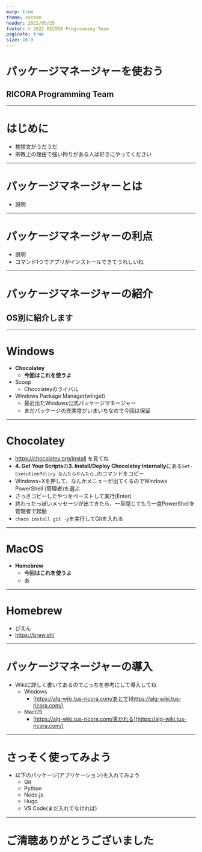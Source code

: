 ```yaml
---
marp: true
theme: custom
header: 2022/05/25
footer: © 2022 RICORA Programming Team
paginate: true
size: 16:9
---
```


<!--_class: top-->

# パッケージマネージャーを使おう
## RICORA Programming Team

---

<!--_class: normal-->

# はじめに

- 挨拶文がうだうだ
- 宗教上の理由で強い拘りがある人は好きにやってください

---

<!--_class: normal-->

# パッケージマネージャーとは

- 説明

---

<!--_class: normal-->

# パッケージマネージャーの利点

- 説明
- コマンド1つでアプリがインストールできてうれしいね

---

<!--_class: top-->

# パッケージマネージャーの紹介
## OS別に紹介します

---

<!--_class: normal-->

# Windows
- **Chocolatey**
  - **今回はこれを使うよ**
- Scoop
  - Chocolateyのライバル
- Windows Package Manager(winget)
  - 最近出たWindows公式パッケージマネージャー
  - まだパッケージの充実度がいまいちなので今回は保留

---
<!--_class: normal-->

# Chocolatey

- https://chocolatey.org/install を見てね
- **4. Get Your Scripts**の**3. Install/Deploy Chocolatey internally**にある`Set-ExecutionPolicy なんたらかんたら…`のコマンドをコピー
- Windows+Xを押して、なんかメニューが出てくるのでWindows PowerShell (管理者)を選ぶ
- さっきコピーしたやつをペーストして実行(Enter)
- 終わったっぽいメッセージが出てきたら、一旦閉じてもう一度PowerShellを管理者で起動
- `choco install git -y`を実行してGitを入れる

---
<!--_class: normal-->

# MacOS

- **Homebrew**
  - **今回はこれを使うよ**
  - あ

---
<!--_class: normal-->

# Homebrew

- ぴえん
- https://brew.sh/

---

<!--_class: normal-->

# パッケージマネージャーの導入
- Wikiに詳しく書いてあるのでこっちを参考にして導入してね
  - Windows
    - [https://alg-wiki.tus-ricora.com/あとで](https://alg-wiki.tus-ricora.com/)
  - MacOS
    - [https://alg-wiki.tus-ricora.com/書かれる](https://alg-wiki.tus-ricora.com/)

---

<!--_class: normal-->

# さっそく使ってみよう
- 以下のパッケージ(アプリケーション)を入れてみよう
  - Git
  - Python
  - Node.js
  - Hugo
  - VS Code(まだ入れてなければ)

---

<!--_class: final-->

# ご清聴ありがとうございました
